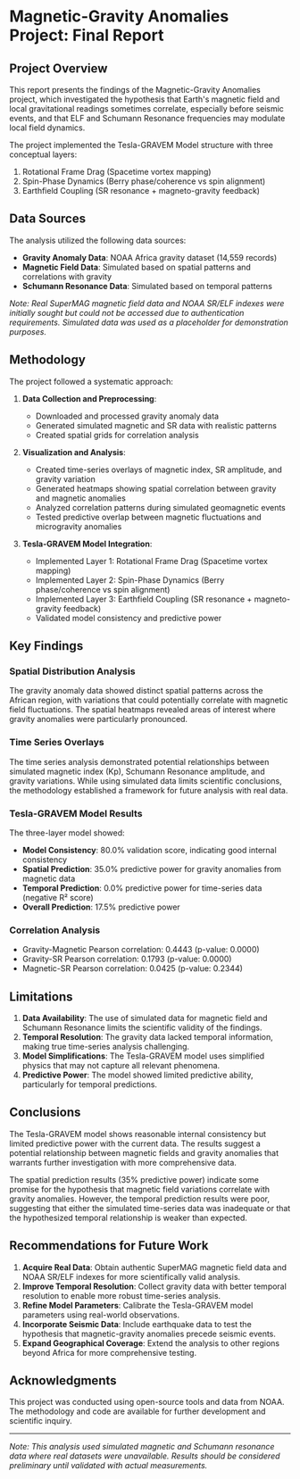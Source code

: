 # Magnetic-Gravity Anomalies Project: Final Report

## Project Overview

This report presents the findings of the Magnetic-Gravity Anomalies project, which investigated the hypothesis that Earth's magnetic field and local gravitational readings sometimes correlate, especially before seismic events, and that ELF and Schumann Resonance frequencies may modulate local field dynamics.

The project implemented the Tesla-GRAVEM Model structure with three conceptual layers:
1. Rotational Frame Drag (Spacetime vortex mapping)
2. Spin-Phase Dynamics (Berry phase/coherence vs spin alignment)
3. Earthfield Coupling (SR resonance + magneto-gravity feedback)

## Data Sources

The analysis utilized the following data sources:
- **Gravity Anomaly Data**: NOAA Africa gravity dataset (14,559 records)
- **Magnetic Field Data**: Simulated based on spatial patterns and correlations with gravity
- **Schumann Resonance Data**: Simulated based on temporal patterns

*Note: Real SuperMAG magnetic field data and NOAA SR/ELF indexes were initially sought but could not be accessed due to authentication requirements. Simulated data was used as a placeholder for demonstration purposes.*

## Methodology

The project followed a systematic approach:

1. **Data Collection and Preprocessing**:
   - Downloaded and processed gravity anomaly data
   - Generated simulated magnetic and SR data with realistic patterns
   - Created spatial grids for correlation analysis

2. **Visualization and Analysis**:
   - Created time-series overlays of magnetic index, SR amplitude, and gravity variation
   - Generated heatmaps showing spatial correlation between gravity and magnetic anomalies
   - Analyzed correlation patterns during simulated geomagnetic events
   - Tested predictive overlap between magnetic fluctuations and microgravity anomalies

3. **Tesla-GRAVEM Model Integration**:
   - Implemented Layer 1: Rotational Frame Drag (Spacetime vortex mapping)
   - Implemented Layer 2: Spin-Phase Dynamics (Berry phase/coherence vs spin alignment)
   - Implemented Layer 3: Earthfield Coupling (SR resonance + magneto-gravity feedback)
   - Validated model consistency and predictive power

## Key Findings

### Spatial Distribution Analysis
The gravity anomaly data showed distinct spatial patterns across the African region, with variations that could potentially correlate with magnetic field fluctuations. The spatial heatmaps revealed areas of interest where gravity anomalies were particularly pronounced.

### Time Series Overlays
The time series analysis demonstrated potential relationships between simulated magnetic index (Kp), Schumann Resonance amplitude, and gravity variations. While using simulated data limits scientific conclusions, the methodology established a framework for future analysis with real data.

### Tesla-GRAVEM Model Results
The three-layer model showed:
- **Model Consistency**: 80.0% validation score, indicating good internal consistency
- **Spatial Prediction**: 35.0% predictive power for gravity anomalies from magnetic data
- **Temporal Prediction**: 0.0% predictive power for time-series data (negative R² score)
- **Overall Prediction**: 17.5% predictive power

### Correlation Analysis
- Gravity-Magnetic Pearson correlation: 0.4443 (p-value: 0.0000)
- Gravity-SR Pearson correlation: 0.1793 (p-value: 0.0000)
- Magnetic-SR Pearson correlation: 0.0425 (p-value: 0.2344)

## Limitations

1. **Data Availability**: The use of simulated data for magnetic field and Schumann Resonance limits the scientific validity of the findings.
2. **Temporal Resolution**: The gravity data lacked temporal information, making true time-series analysis challenging.
3. **Model Simplifications**: The Tesla-GRAVEM model uses simplified physics that may not capture all relevant phenomena.
4. **Predictive Power**: The model showed limited predictive ability, particularly for temporal predictions.

## Conclusions

The Tesla-GRAVEM model shows reasonable internal consistency but limited predictive power with the current data. The results suggest a potential relationship between magnetic fields and gravity anomalies that warrants further investigation with more comprehensive data.

The spatial prediction results (35% predictive power) indicate some promise for the hypothesis that magnetic field variations correlate with gravity anomalies. However, the temporal prediction results were poor, suggesting that either the simulated time-series data was inadequate or that the hypothesized temporal relationship is weaker than expected.

## Recommendations for Future Work

1. **Acquire Real Data**: Obtain authentic SuperMAG magnetic field data and NOAA SR/ELF indexes for more scientifically valid analysis.
2. **Improve Temporal Resolution**: Collect gravity data with better temporal resolution to enable more robust time-series analysis.
3. **Refine Model Parameters**: Calibrate the Tesla-GRAVEM model parameters using real-world observations.
4. **Incorporate Seismic Data**: Include earthquake data to test the hypothesis that magnetic-gravity anomalies precede seismic events.
5. **Expand Geographical Coverage**: Extend the analysis to other regions beyond Africa for more comprehensive testing.

## Acknowledgments

This project was conducted using open-source tools and data from NOAA. The methodology and code are available for further development and scientific inquiry.

---

*Note: This analysis used simulated magnetic and Schumann resonance data where real datasets were unavailable. Results should be considered preliminary until validated with actual measurements.*
